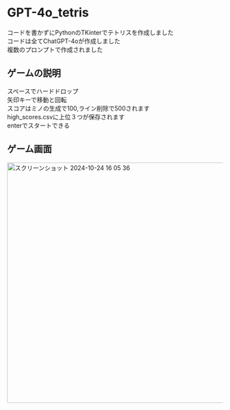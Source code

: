 # GPT-4o_tetris
コードを書かずにPythonのTKinterでテトリスを作成しました<br>
コードは全てChatGPT-4oが作成しました<br>
複数のプロンプトで作成されました


## ゲームの説明
  スペースでハードドロップ<br>
  矢印キーで移動と回転<br>
  スコアはミノの生成で100,ライン削除で500されます<br>
  high_scores.csvに上位３つが保存されます<br>
  enterでスタートできる

  
## ゲーム画面
<img width="561" alt="スクリーンショット 2024-10-24 16 05 36" src="https://github.com/user-attachments/assets/305cd29d-7a6b-4e93-bb1b-7a9ea67d8915">
